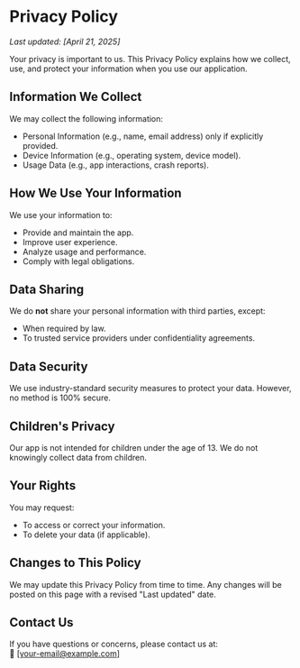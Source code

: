 # Privacy Policy

_Last updated: [April 21, 2025]_

Your privacy is important to us. This Privacy Policy explains how we collect, use, and protect your information when you use our application.

## Information We Collect

We may collect the following information:
- Personal Information (e.g., name, email address) only if explicitly provided.
- Device Information (e.g., operating system, device model).
- Usage Data (e.g., app interactions, crash reports).

## How We Use Your Information

We use your information to:
- Provide and maintain the app.
- Improve user experience.
- Analyze usage and performance.
- Comply with legal obligations.

## Data Sharing

We do **not** share your personal information with third parties, except:
- When required by law.
- To trusted service providers under confidentiality agreements.

## Data Security

We use industry-standard security measures to protect your data. However, no method is 100% secure.

## Children's Privacy

Our app is not intended for children under the age of 13. We do not knowingly collect data from children.

## Your Rights

You may request:
- To access or correct your information.
- To delete your data (if applicable).

## Changes to This Policy

We may update this Privacy Policy from time to time. Any changes will be posted on this page with a revised "Last updated" date.

## Contact Us

If you have questions or concerns, please contact us at:  
📧 [your-email@example.com]


